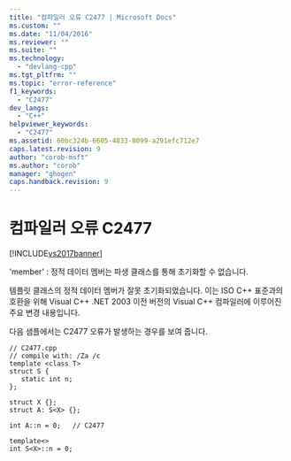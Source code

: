 ```yaml
---
title: "컴파일러 오류 C2477 | Microsoft Docs"
ms.custom: ""
ms.date: "11/04/2016"
ms.reviewer: ""
ms.suite: ""
ms.technology: 
  - "devlang-cpp"
ms.tgt_pltfrm: ""
ms.topic: "error-reference"
f1_keywords: 
  - "C2477"
dev_langs: 
  - "C++"
helpviewer_keywords: 
  - "C2477"
ms.assetid: 60bc324b-6605-4833-8099-a291efc712e7
caps.latest.revision: 9
author: "corob-msft"
ms.author: "corob"
manager: "ghogen"
caps.handback.revision: 9
---
```

# 컴파일러 오류 C2477
[!INCLUDE[vs2017banner](../../assembler/inline/includes/vs2017banner.md)]

'member' : 정적 데이터 멤버는 파생 클래스를 통해 초기화할 수 없습니다.  
  
 템플릿 클래스의 정적 데이터 멤버가 잘못 초기화되었습니다.  이는 ISO C\+\+ 표준과의 호환을 위해 Visual C\+\+ .NET 2003 이전 버전의 Visual C\+\+ 컴파일러에 이루어진 주요 변경 내용입니다.  
  
 다음 샘플에서는 C2477 오류가 발생하는 경우를 보여 줍니다.  
  
```  
// C2477.cpp  
// compile with: /Za /c  
template <class T>  
struct S {  
   static int n;  
};  
  
struct X {};  
struct A: S<X> {};  
  
int A::n = 0;   // C2477  
  
template<>  
int S<X>::n = 0;  
```